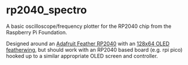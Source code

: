 # rp2040_spectro

A basic oscilloscope/frequency plotter for the RP2040 chip from the Raspberry Pi Foundation.

Designed around an [Adafruit Feather RP2040](https://learn.adafruit.com/adafruit-feather-rp2040-pico) with an [128x64 OLED featherwing](https://learn.adafruit.com/adafruit-128x64-oled-featherwing), but should work with an RP2040 based board (e.g. rpi pico) hooked up to a similar appropriate OLED screen and controller.
